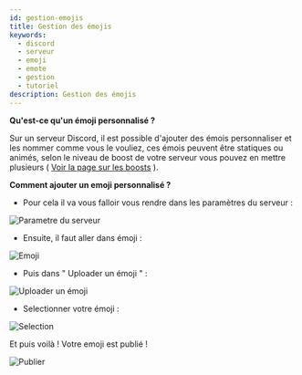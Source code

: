 ```yaml
---
id: gestion-emojis
title: Gestion des émojis
keywords:
  - discord
  - serveur
  - emoji
  - emote
  - gestion
  - tutoriel
description: Gestion des émojis
---
```


**Qu'est-ce qu'un émoji personnalisé ?**

Sur un serveur Discord, il est possible d'ajouter des émois personnaliser et les nommer comme vous le vouliez, ces émois peuvent être statiques ou animés, selon le niveau de boost de votre serveur vous pouvez en mettre plusieurs ( [Voir la page sur les boosts](https://discord.fr/wiki/nitro-jeux/boost-serveur/boost/) ).

**Comment ajouter un emoji personnalisé ?**

- Pour cela il va vous falloir vous rendre dans les paramètres du serveur :

![Parametre du serveur](https://cdn.discordapp.com/attachments/831170998358638672/831171751827210280/Acces_Parametre.png)

- Ensuite, il faut aller dans émoji : 

![Emoji](https://cdn.discordapp.com/attachments/831170998358638672/831172047995928616/Acces_Parametre.png)

- Puis dans " Uploader un émoji " :

![Uploader un émoji](https://cdn.discordapp.com/attachments/831170998358638672/831172604559228948/Acces_Parametre.png)

- Selectionner votre émoji : 

![Selection](https://cdn.discordapp.com/attachments/831170998358638672/831174524980559902/Prendre_un_emoji.png)

Et puis voilà ! Votre emoji est publié ! 

![Publier](https://cdn.discordapp.com/attachments/831170998358638672/831174845316071464/unknown.png)

